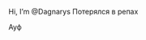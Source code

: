 Hi, I’m @Dagnarys
Потерялся в репах





























































































Ауф

